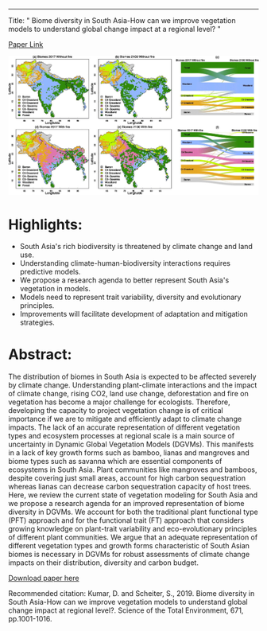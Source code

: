 ---
Title: " Biome diversity in South Asia-How can we improve vegetation models to understand global change impact at a regional level? "

[Paper Link](https://doi.org/10.1016/j.scitotenv.2019.03.251)


![GitHub Logo](/images/Abstract-figures-paper-1.jpg)

#  __Highlights:__
- South Asia's rich biodiversity is threatened by climate change and land use.
- Understanding climate-human-biodiversity interactions requires predictive models.
- We propose a research agenda to better represent South Asia's vegetation in models.
- Models need to represent trait variability, diversity and evolutionary principles.
- Improvements will facilitate development of adaptation and mitigation strategies.

# __Abstract:__
The distribution of biomes in South Asia is expected to be affected severely by climate change. Understanding plant-climate interactions and the impact of climate change, rising CO2, land use change, deforestation and fire on vegetation has become a major challenge for ecologists. Therefore, developing the capacity to project vegetation change is of critical importance if we are to mitigate and efficiently adapt to climate change impacts. The lack of an accurate representation of different vegetation types and ecosystem processes at regional scale is a main source of uncertainty in Dynamic Global Vegetation Models (DGVMs). This manifests in a lack of key growth forms such as bamboo, lianas and mangroves and biome types such as savanna which are essential components of ecosystems in South Asia. Plant communities like mangroves and bamboos, despite covering just small areas, account for high carbon sequestration whereas lianas can decrease carbon sequestration capacity of host trees. Here, we review the current state of vegetation modeling for South Asia and we propose a research agenda for an improved representation of biome diversity in DGVMs. We account for both the traditional plant functional type (PFT) approach and for the functional trait (FT) approach that considers growing knowledge on plant-trait variability and eco-evolutionary principles of different plant communities. We argue that an adequate representation of different vegetation types and growth forms characteristic of South Asian biomes is necessary in DGVMs for robust assessments of climate change impacts on their distribution, diversity and carbon budget.

[Download paper here](http://academicpages.github.io/files/paper2.pdf)

Recommended citation: Kumar, D. and Scheiter, S., 2019. Biome diversity in South Asia-How can we improve vegetation models to understand global change impact at regional level?. Science of the Total Environment, 671, pp.1001-1016.
